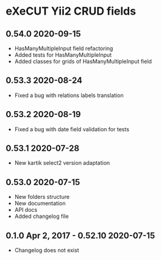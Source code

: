 eXeCUT Yii2 CRUD fields
==============================================

0.54.0 2020-09-15
---
- HasManyMultipleInput field refactoring
- Added tests for HasManyMultipleInput
- Added classes for grids of HasManyMultipleInput field

0.53.3 2020-08-24
---
- Fixed a bug with relations labels translation

0.53.2 2020-08-19
---
- Fixed a bug with date field validation for tests

0.53.1 2020-07-28
---
- New kartik select2 version adaptation

0.53.0 2020-07-15
---------------------
- New folders structure
- New documentation
- API docs
- Added changelog file

0.1.0 Apr 2, 2017 - 0.52.10 2020-07-15
----
- Changelog does not exist